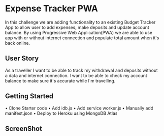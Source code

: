 # Expense Tracker PWA
In this challenge we are adding functionality to an existing  Budget Tracker App to allow user to add expenses, make deposits and  update account balance. By using  Progressive Web Application(PWA) we are able to use app with or without internet connection and populate total amount when it's back online.  

##  User Story 

As a traveller
I want to be able to track my withdrawal and deposits without a data and internet connection.
I want to be able to check my account balance to make sure it's accurate while I'm travelling. 

## Getting Started

• Clone Starter code
• Add idb.js
• Add service worker.js
• Manually add manifest.json
• Deploy to Heroku using MongoDB Atlas

## ScreenShot


